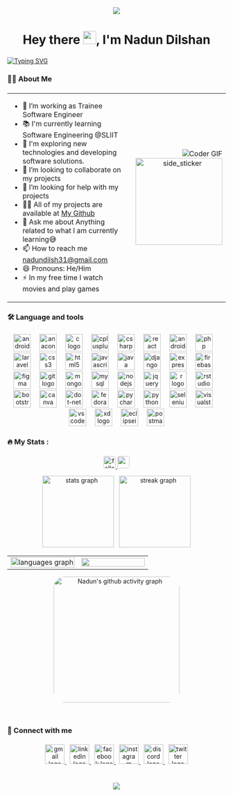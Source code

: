 <div align="center">
  <img src="https://github.com/halfrost/halfrost/blob/master/icons/header_.png?raw=true"  />
</div>

###

<h1 align="center">Hey there <img src="https://raw.githubusercontent.com/MartinHeinz/MartinHeinz/master/wave.gif" width="30px">, I'm Nadun Dilshan</h1>

###

[![Typing SVG](https://readme-typing-svg.herokuapp.com?size=40&center=true&vCenter=true&width=1100&height=38&lines=HI+there%2C+I'm+Nadun+Dilshan;a+Web+Developer;a+Software+Engineer;SLIIT+Undergraduate)](https://git.io/typing-svg)

###

<h3 align="left">
    <!-- <img src="https://raw.githubusercontent.com/Tarikul-Islam-Anik/Animated-Fluent-Emojis/master/Emojis/People%20with%20professions/Man%20Technologist%20Light%20Skin%20Tone.png" alt="Man Technologist Light Skin Tone" width="25" height="25" /> -->
    👨‍💻  About Me</h3>

<!-- <p><img align="left" src="https://github-readme-stats.vercel.app/api/top-langs?username=ndilsh&show_icons=true&locale=en&layout=compact" alt="ndilsh" /></p>
 -->
###



<table style="border-collapse: collapse; border: none;"><tr style="border: none;"><td align="top" width="75%" style="border: none;">

- 🔭 I’m working as Trainee Software Engineer<br>
- 📚 I'm currently learning Software Engineering @SLIIT<br>
- 🤔 I'm exploring new technologies and developing software solutions.<br>
- 👯 I’m looking to collaborate on my projects<br>
- 🤝 I’m looking for help with my projects<br>
- 👨‍💻 All of my projects are available at [My Github](https://github.com/NDilsh?tab=repositories)<br>
- 💬 Ask me about Anything related to what I am currently learning😅<br>
- 📫 How to reach me nadundilsh31@gmail.com<br>
- 😄 Pronouns: He/Him<br>
- ⚡ In my free time I watch movies and play games</p>  


</td><td align="center" width="25%" style="border: none;">

<div align="right">
<img alt="Coder GIF" style="width: 100% height:100%" src="https://miro.medium.com/max/1360/0*7Q3yvSIv_t0ioJ-Z.gif" />
</div>
<div align="center">
<!-- <img src="https://camo.githubusercontent.com/62da68eb62b1e5f175f7d1f0191dd89a653d7908feb22d37d4a0ab07365d6791/68747470733a2f2f6d656469612e67697068792e636f6d2f6d656469612f4d3967624264396e6244724f5475314d71782f67697068792e676966" align="center" height="150" /> -->
<img align="right" width=200px height=200px alt="side_sticker" src="https://media.giphy.com/media/TEnXkcsHrP4YedChhA/giphy.gif" />
</div>
</td></tr></table>

###

<h3 align="left">🛠 Language and tools</h3>

###

<div align="center">
  <img src="https://cdn.jsdelivr.net/gh/devicons/devicon/icons/android/android-plain-wordmark.svg" height="40" alt="android logo"  />
  <img width="12" />
  <img src="https://cdn.jsdelivr.net/gh/devicons/devicon/icons/anaconda/anaconda-original-wordmark.svg" height="40" alt="anaconda logo"  />
  <img width="12" />
  <img src="https://skillicons.dev/icons?i=c" height="40" alt="c logo"  />
  <img width="12" />
  <img src="https://skillicons.dev/icons?i=cpp" height="40" alt="cplusplus logo"  />
  <img width="12" />
  <img src="https://skillicons.dev/icons?i=cs" height="40" alt="csharp logo"  />
  <img width="12" />
  <img src="https://skillicons.dev/icons?i=react" height="40" alt="react logo"  />
  <img width="12" />
  <img src="https://skillicons.dev/icons?i=androidstudio" height="40" alt="androidstudio logo"  />
  <img width="12" />
  <img src="https://skillicons.dev/icons?i=php" height="40" alt="php logo"  />
  <img width="12" />
  <img src="https://skillicons.dev/icons?i=laravel" height="40" alt="laravel logo"  />
  <img width="12" />
  <img src="https://skillicons.dev/icons?i=css" height="40" alt="css3 logo"  />
  <img width="12" />
  <img src="https://skillicons.dev/icons?i=html" height="40" alt="html5 logo"  />
  <img width="12" />
  <img src="https://skillicons.dev/icons?i=js" height="40" alt="javascript logo"  />
  <img width="12" />
  <img src="https://skillicons.dev/icons?i=java" height="40" alt="java logo"  />
  <img width="12" />
  <img src="https://skillicons.dev/icons?i=django" height="40" alt="django logo"  />
  <img width="12" />
  <img src="https://skillicons.dev/icons?i=express" height="40" alt="express logo"  />
  <img width="12" />
  <img src="https://skillicons.dev/icons?i=firebase" height="40" alt="firebase logo"  />
  <img width="12" />
  <img src="https://skillicons.dev/icons?i=figma" height="40" alt="figma logo"  />
  <img width="12" />
  <img src="https://skillicons.dev/icons?i=git" height="40" alt="git logo"  />
  <img width="12" />
  <img src="https://skillicons.dev/icons?i=mongodb" height="40" alt="mongodb logo"  />
  <img width="12" />
  <img src="https://skillicons.dev/icons?i=mysql" height="40" alt="mysql logo"  />
  <img width="12" />
  <img src="https://skillicons.dev/icons?i=nodejs" height="40" alt="nodejs logo"  />
  <img width="12" />
  <img src="https://skillicons.dev/icons?i=jquery" height="40" alt="jquery logo"  />
  <img width="12" />
  <img src="https://skillicons.dev/icons?i=r" height="40" alt="r logo"  />
  <img width="12" />
  <img src="https://cdn.jsdelivr.net/gh/devicons/devicon/icons/rstudio/rstudio-original.svg" height="40" alt="rstudio logo"  />
  <img width="12" />
  <img src="https://skillicons.dev/icons?i=bootstrap" height="40" alt="bootstrap logo"  />
  <img width="12" />
  <img src="https://cdn.jsdelivr.net/gh/devicons/devicon/icons/canva/canva-original.svg" height="40" alt="canva logo"  />
  <img width="12" />
  <img src="https://skillicons.dev/icons?i=dotnet" height="40" alt="dot-net logo"  />
  <img width="12" />
  <img src="https://cdn.jsdelivr.net/gh/devicons/devicon/icons/fedora/fedora-original.svg" height="40" alt="fedora logo"  />
  <img width="12" />
  <img src="https://cdn.simpleicons.org/pycharm/000000" height="40" alt="pycharm logo"  />
  <img width="12" />
  <img src="https://skillicons.dev/icons?i=py" height="40" alt="python logo"  />
  <img width="12" />
  <img src="https://skillicons.dev/icons?i=selenium" height="40" alt="selenium logo"  />
  <img width="12" />
  <img src="https://skillicons.dev/icons?i=visualstudio" height="40" alt="visualstudio logo"  />
  <img width="12" />
  <img src="https://skillicons.dev/icons?i=vscode" height="40" alt="vscode logo"  />
  <img width="12" />
  <img src="https://skillicons.dev/icons?i=xd" height="40" alt="xd logo"  />
  <img width="12" />
  <img src="https://skillicons.dev/icons?i=eclipse" height="40" alt="eclipseide logo"  />
  <img width="12" />
  <img src="https://skillicons.dev/icons?i=postman" height="40" alt="postman logo"  />
</div>

###

<h3 align="left">🔥   My Stats :</h3>

###
<div align="center">


<!-- <a href="https://github.com/NDilsh?tab=followers"><img src="https://img.shields.io/github/followers/NDilsh?label=Followers&style=social" alt="GitHub Badge"></a> -->
<a href="https://github.com/NDilsh?tab=followers"><img alt="followers" title="Follow me on Github" src="https://img.shields.io/github/followers/NDilsh?color=236ad3&style=for-the-badge&logo=github&label=Followers" height="28" style="border-radius: 4px"/></a><a href="https://github.com/NDilsh">
<img src="https://komarev.com/ghpvc/?username=NDilsh&style=for-the-badge&label=👀+PROFILE+VIEWS+ +&color=236ad3" height="28" style="border-radius: 4px" /></a>
<!--<a href="https://github.com/NDilsh"><img src="https://visitcount.itsvg.in/api?id=NDilsh&label=Profile%20Views&color=1&icon=5&pretty=false" height="28" /></a> -->



<img src="https://github-readme-stats.vercel.app/api?username=NDilsh&hide_title=false&hide_rank=false&show_icons=true&include_all_commits=true&count_private=true&disable_animations=false&theme=dracula&locale=en&hide_border=true&border_radius=25" height="165" alt="stats graph" />&nbsp;&nbsp;&nbsp;<img src="https://streak-stats.demolab.com?user=NDilsh&locale=en&mode=daily&theme=dracula&hide_border=true&border_radius=25" alt="streak graph" height="165"  />



<table>
<tr><td align="center" width="50%">
<img src="https://github-readme-stats.vercel.app/api/top-langs?username=NDilsh&locale=en&hide_title=false&layout=compact&card_width=320&langs_count=15&theme=dracula&hide_border=true&border_radius=25" width="100%" alt="languages graph" />
</td>
<td align="top" width="50%">
<img src="https://github-profile-trophy.vercel.app/?username=NDilsh&row=2&column=4&theme=onedark&no-frame=true&no-bg=false&margin-h=4&margin-w=4" width="100%"/>

</td></tr>
</table>

<a href="https://github.com/Nadun/github-readme-activity-graph"><img alt="Nadun's github activity graph" src="https://github-readme-activity-graph.vercel.app/graph?username=NDilsh&bg_color=282a38&color=ffffff&line=79dafa&point=dd6387&area=true&hide_border=true" height="290" width="" style="border-radius: 25px"/></a>


<!--<div align="center">-->

  <!--![](https://github-profile-trophy.vercel.app/?username=NDilsh&column=7&theme=onedark&no-frame=true&no-bg=false&margin-w=4)-->

<!-- <img src="https://github-profile-trophy.vercel.app/?username=NDilsh&column=7&theme=onedark&no-frame=true&no-bg=false" />-->
<br>
</div>
  <!-- [![Nadun's github activity graph](https://github-readme-activity-graph.vercel.app/graph?username=NDilsh&bg_color=282a38&color=ffffff&line=79dafa&point=dd6387&area=true&hide_border=false)](https://github.com/Nadun/github-readme-activity-graph) -->
<!--</div> -->

###

<h3 align="left">🤝 Connect with me</h3>

###

<div align="center">
  <a href="mailto:nadundilsh31@gmail.com" target="_blank">
    <img src="https://icon-library.com/images/apps-gmail.svg.svg" height="45" alt="gmail logo"  />
    <!--<img src="https://raw.githubusercontent.com/maurodesouza/profile-readme-generator/master/src/assets/icons/social/gmail/default.svg" width="52" height="40" alt="gmail logo"  />-->
  </a>
  &nbsp;
  <a href="https://linkedin.com/in/ndilsh" target="_blank">
  <img src="https://skillicons.dev/icons?i=linkedin" height="45" alt="linkedin logo"  />
  <!--<img src="https://raw.githubusercontent.com/maurodesouza/profile-readme-generator/master/src/assets/icons/social/linkedin/default.svg" width="52" height="40" alt="linkedin logo"  />-->
  </a>
  &nbsp;
  <a href="https://fb.com/nadun.dilshan.wijesiriwardana" target="_blank">
    <img src="https://cdn-icons-png.flaticon.com/128/733/733547.png" height="45" alt="facebook logo"  />
    <!--<img src="https://raw.githubusercontent.com/maurodesouza/profile-readme-generator/master/src/assets/icons/social/facebook/default.svg" width="52" height="40" alt="facebook logo"  />-->
  </a>
  &nbsp;
  <a href="https://instagram.com/n_dilsh" target="_blank">
  <img src="https://skillicons.dev/icons?i=instagram" height="45" alt="instagram logo"  />
    <!--<img src="https://raw.githubusercontent.com/maurodesouza/profile-readme-generator/master/src/assets/icons/social/instagram/default.svg" width="52" height="40" alt="instagram logo"  />-->
  </a>
  &nbsp;
  <a href="discordapp.com/users/648201617899782187" target="_blank">
    <img src="https://skillicons.dev/icons?i=discord" height="45" alt="discord logo"  />
    <!--<img src="https://raw.githubusercontent.com/maurodesouza/profile-readme-generator/master/src/assets/icons/social/discord/default.svg" width="52" height="40" alt="discord logo"  />-->
  </a>
  &nbsp;
  <a href="https://twitter.com/NDilsh31" target="_blank">
    <img src="https://skillicons.dev/icons?i=twitter" height="45" alt="twitter logo"  />
    <!--<img src="https://raw.githubusercontent.com/maurodesouza/profile-readme-generator/master/src/assets/icons/social/twitter/default.svg" width="52" height="40" alt="twitter logo"  />-->
  </a>
</div>

###

<br>
<div align="center">
  <img src="https://github.com/halfrost/halfrost/blob/master/icons/header_white_.png?raw=true"/>
</div>
